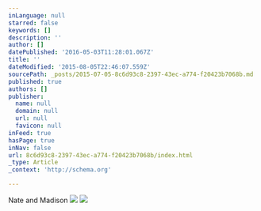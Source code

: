```yaml
---
inLanguage: null
starred: false
keywords: []
description: ''
author: []
datePublished: '2016-05-03T11:28:01.067Z'
title: ''
dateModified: '2015-08-05T22:46:07.559Z'
sourcePath: _posts/2015-07-05-8c6d93c8-2397-43ec-a774-f20423b7068b.md
published: true
authors: []
publisher:
  name: null
  domain: null
  url: null
  favicon: null
inFeed: true
hasPage: true
inNav: false
url: 8c6d93c8-2397-43ec-a774-f20423b7068b/index.html
_type: Article
_context: 'http://schema.org'

---
```

Nate and Madison
![](https://the-grid-user-content.s3-us-west-2.amazonaws.com/6b4bce3f-26a5-4f63-bd21-c476063939bf.jpg)
![](https://the-grid-user-content.s3-us-west-2.amazonaws.com/f21a64de-6bf7-4fd8-a3a7-2fefbc190dd2.jpg)